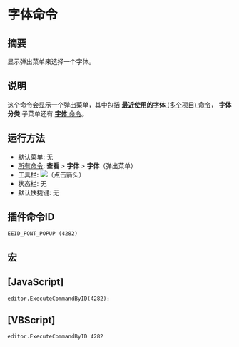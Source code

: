 # 字体命令

## 摘要

显示弹出菜单来选择一个字体。

## 说明

这个命令会显示一个弹出菜单，其中包括 [**最近使用的字体** (多个项目) 命令](mru_font1)， **字体分类** 子菜单还有 [**字体** 命令](font)。

## 运行方法

- 默认菜单: 无
- [所有命令](../tools/all_commands): **查看** \> **字体** >
**字体**（弹出菜单）
- 工具栏: ![](../../images/fontpopup..png)（点击箭头）
- 状态栏: 无
- 默认快捷键: 无

## 插件命令ID

```
EEID_FONT_POPUP (4282)
```

## 宏

## \[JavaScript\]

```
editor.ExecuteCommandByID(4282);
```

## \[VBScript\]

```
editor.ExecuteCommandByID 4282
```

